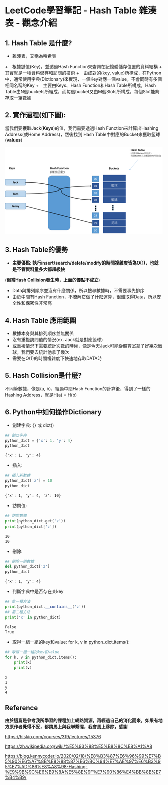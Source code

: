 



# LeetCode學習筆記 - Hash Table 雜湊表 - 觀念介紹







## 1. Hash Table 是什麼?



+ 雜湊表，又稱為哈希表

+　根據鍵值(Key)，並透過Hash Function來查詢在記憶體儲存位置的資料結構
+　其實就是一種資料儲存和訪問的技術
+　由成對的(key, value)所構成，在Python中，通常使用字典(Dictionary)來實現，一個Key對應一個value，不會同時有多個相同名稱的Key
+　主要由Keys、Hash Function和Hash Table所構成，Hash Table由N個buckets所組成，而每個bucket又由M個Slots所構成，每個Slot能夠存取一筆數據





## 2. 實作過程(如下圖):

當我們要獲取Jack(**Keys**)的值，我們需要透過Hash Function來計算出Hashing Address(或Home Address)，然後找到 Hash Table中對應的Bucket來獲取籃球(**values**)



![image1](images\image1.png)



## 3. Hash Table的優勢

+ **主要優點: 執行insert/search/delete/modify的時間複雜度皆為O(1)，也就是不管資料量多大都超級快**

(**但當Hash Collision發生時，上面的優點不成立**)

+ Data與排列順序並沒有什麼關係，所以搜尋數據時，不需要事先排序
+ 由於中間有Hash Function，不瞭解它做了什麼運算，很難取得Data，所以安全性和保密性非常高



## 4. Hash Table 應用範圍



+ 數據本身與其排列順序並無關係
+ 沒有重複訪問值的情況(ex. Jack就是對應籃球)
+ 或重複情況下需要統計次數的時候，像是今天Jack可能從體育室拿了好幾次籃球，我們要去統計他拿了幾次
+ 需要在O(1)的時間複雜度下快速地存取DATA時







## 5. Hash Collision是什麼?

不同筆數據，像是(a, b)，經過中間Hash Function的計算後，得到了一樣的Hashing Address，就是H(a) = H(b)





## 6. Python中如何操作Dictionary



+ 創建字典: {} 或 dict()

```Python
## 創立字典
python_dict = {'x': 1, 'y': 4}
python_dict
```

```
{'x': 1, 'y': 4}
```

+ 插入:

```Python
## 插入新數據
python_dict['z'] = 10
python_dict
```

```
{'x': 1, 'y': 4, 'z': 10}
```

+ 訪問值:

```Python
## 訪問數據
print(python_dict.get('z'))
print(python_dict['z'])
```

```
10
10
```

+ 刪除:

```Python
## 刪除一組數據
del python_dict['z']
python_dict
```

```
{'x': 1, 'y': 4}
```





+ 判斷字典中是否存在某key

```Python
## 第一種方法
print(python_dict.__contains__('z'))
## 第二種方法
print('x' in python_dict)
```

```
False
True
```

+ 取得一組一組的key和value: for k, v in python_dict.items():

```Python
## 取得一組一組的key和value
for k, v in python_dict.items():
    print(k)
    print(v)
```

```
x
1
y
4
```





## Reference

**由於這篇是參考我所學習的課程加上網路資源，再經過自己的消化而來，如果有地方原作者覺得不妥，都請馬上與我聯繫喔，我會馬上移除，感謝**

https://hiskio.com/courses/319/lectures/15376

https://zh.wikipedia.org/wiki/%E5%93%88%E5%B8%8C%E8%A1%A8

https://blog.kennycoder.io/2020/02/18/%E8%B3%87%E6%96%99%E7%B5%90%E6%A7%8B%E8%88%87%E6%BC%94%E7%AE%97%E6%B3%95%E7%AD%86%E8%A8%98-Hashing-%E9%9B%9C%E6%B9%8A%E5%8E%9F%E7%90%86%E4%BB%8B%E7%B4%B9/











